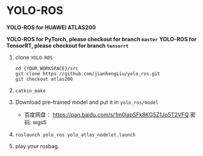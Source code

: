 # YOLO-ROS

**YOLO-ROS for HUAWEI ATLAS200**

**YOLO-ROS for PyTorch, please checkout for branch `master`**
**YOLO-ROS for TensorRT, please checkout for branch `tensorrt`**

1. clone `YOLO-ROS`
   ```
   cd {YOUR_WORKSPACE}/src
   git clone https://github.com/jianhengLiu/yolo_ros.git
   git checkout atlas200
   ```

2. `catkin_make`

3. Download pre-trained model and put it in `yolo_ros/model`
   * 百度网盘： https://pan.baidu.com/s/1m0lapSFk8KG5Z1Jo5T2VFQ  密码: wgs5

4. `roslaunch yolo_ros yolo_atlas_nodelet.launch`

5. play your rosbag.
